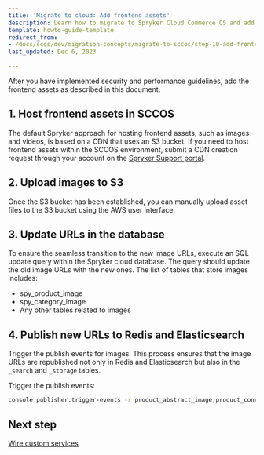 ```yaml
---
title: 'Migrate to cloud: Add frontend assets'
description: Learn how to migrate to Spryker Cloud Commerce OS and add frontend assets in your Spryker based project.
template: howto-guide-template
redirect_from:
- /docs/scos/dev/migration-concepts/migrate-to-sccos/step-10-add-frontend-assets.html
last_updated: Dec 6, 2023

---
```


After you have implemented security and performance guidelines, add the frontend assets as described in this document.

## 1. Host frontend assets in SCCOS

The default Spryker approach for hosting frontend assets, such as images and videos, is based on a CDN that uses an S3 bucket. If you need to host frontend assets within the SCCOS environment, submit a CDN creation request through your account on the [Spryker Support portal](https://support.spryker.com/).

## 2. Upload images to S3

Once the S3 bucket has been established, you can manually upload asset files to the S3 bucket using the AWS user interface.

## 3. Update URLs in the database

To ensure the seamless transition to the new image URLs, execute an SQL update query within the Spryker cloud database. The query should update the old image URLs with the new ones. The list of tables that store images includes:
- spy_product_image
- spy_category_image
- Any other tables related to images

## 4. Publish new URLs to Redis and Elasticsearch

Trigger the publish events for images. This process ensures that the image URLs are republished not only in Redis and Elasticsearch but also in the `_search` and `_storage` tables.

Trigger the publish events:

```bash
console publisher:trigger-events -r product_abstract_image,product_concrete_image,configurable_bundle_template_image,category_image
```

## Next step

[Wire custom services](/docs/dg/dev/upgrade-and-migrate/migrate-to-cloud/migrate-to-cloud-wire-custom-services.html)
